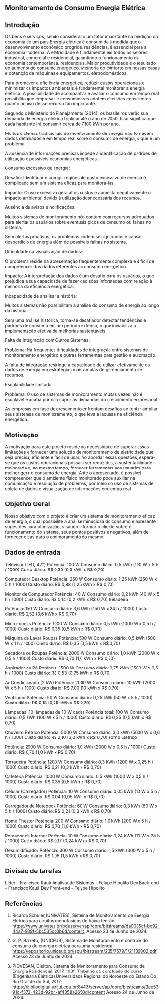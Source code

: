 
## Monitoramento de Consumo Energia Elétrica

## Introdução
Os bens e serviços, sendo considerado um fator importante na medição da economia de um país
Energia elétrica é consumida à medida que o desenvolvimento econômico progride.
residências, é essencial para a economia moderna. A eletricidade é fundamental em todos os setores: industrial, comercial e residencial, garantindo o funcionamento da economia contemporânea.
residenciais. Maior produtividade é o resultado do aumento do consumo energético.
Melhoria do conforto em nossas casas e obtenção de máquinas e equipamentos.
eletrodomésticos.

Para promover a eficiência energética, reduzir custos operacionais e minimizar os impactos ambientais é fundamental monitorar a energia elétrica. A possibilidade de acompanhar 
e avaliar o consumo em tempo real possibilita que empresas e consumidores adotem decisões conscientes quanto ao uso desse recurso tão importante.

Segundo o Ministério do Planejamento (2014), os brasileiros verão sua demanda 
de energia elétrica triplicar até o ano de 2050. Isso significa que cada habitante irá 
consumir cerca de 7.100 kWh por ano. 


Muitos sistemas tradicionais de monitoramento de energia não fornecem dados detalhados e em tempo real sobre o consumo de energia, o que é um problema.

A ausência de informações precisas impede a identificação de padrões de utilização e possíveis economias energéticas.

Consumo excessivo de energia: 

Desafio: Identificar e corrigir regiões de gasto excessivo de energia é complicado sem um sistema eficaz para monitorá-las.

Impacto: O uso excessivo gera altos custos e aumenta negativamente o impacto ambiental devido à utilização desnecessária dos recursos.

Ausência de avisos e notificações:

Muitos sistemas de monitoramento não contam com recursos adequados para alertar os usuários sobre eventuais picos de consumo ou falhas no sistema.

Sem alertas proativos, os problemas podem ser ignorados e causar desperdício de energia além de possíveis falhas no sistema.

Dificuldade na visualização de dados:

O problema reside na apresentação frequentemente complexa e difícil de compreender dos dados referentes ao consumo energético.

Impacto: A interpretação dos dados é um desafio para os usuários, o que prejudica a sua capacidade de fazer decisões 
informadas com relação à melhoria da eficiência energética.

Incapacidade de analisar a história:

Muitos sistemas não possibilitam a análise do consumo de energia ao longo da história.

Sem uma análise histórica, torna-se desafiador detectar tendências e padrões de consumo em um período extenso,
o que inviabiliza a implementação efetiva de melhorias sustentáveis.

Falta de Integração com Outros Sistemas:

Problema: Há frequentes dificuldades de integração entre sistemas de monitoramento energético e outras ferramentas para gestão e automação.

A falta de integração restringe a capacidade de utilizar efetivamente os dados de energia em estratégias mais
amplas de gerenciamento de recursos.

Escalabilidade limitada:

Problema: O uso de sistemas de monitoramento muitas vezes não é escalável e acaba por não suprir as demandas do crescimento empresarial.

As empresas em fase de crescimento enfrentam desafios ao tentar ampliar seus sistemas de monitoramento, o que leva a lacunas
na eficiência energética.

## Motivação 

A motivação para este projeto reside na necessidade de superar essas limitações e fornecer uma solução de monitoramento 
de eletricidade que seja precisa, eficiente e fácil de usar. 
Ao abordar essas questões, espera-se que os custos operacionais possam ser reduzidos, a sustentabilidade melhorada e, 
ao mesmo tempo, fornecer ferramentas aos usuários para melhor gerir o consumo de energia. 
 Ante o apresentado, é possível compreender que o ambiente físico monitorado pode 
auxiliar na comunicação e resolução de problemas, por meio do uso de sistemas de coleta de 
dados e visualização de informações em tempo real 

## Objetivo Geral

Nosso objetivo com o projeto é criar um sistema de monitoramento eficaz de energia, o qual possibilite a análise minuciosa do consumo e apresente sugestões para otimização, visando informar o cliente sobre o funcionamento do sistema, seus pontos positivos e negativos, além de fornecer dicas para o aprimoramento do mesmo.

## Dados de entrada

Televisor (LED, 42")
Potência: 100 W
Consumo diário: 0,5 kWh (100 W x 5 h / 1000)
Custo diário: R$ 0,35 (0,5 kWh x R$ 0,70)

Computador Desktop
Potência: 250 W
Consumo diário: 1,25 kWh (250 W x 5 h / 1000)
Custo diário: R$ 0,88 (1,25 kWh x R$ 0,70)

Monitor de Computador
Potência: 40 W
Consumo diário: 0,2 kWh (40 W x 5 h / 1000)
Custo diário: R$ 0,14 (0,2 kWh x R$ 0,70)
Geladeira

Potência: 150 W
Consumo diário: 3,6 kWh (150 W x 24 h / 1000)
Custo diário: R$ 2,52 (3,6 kWh x R$ 0,70)

Micro-ondas
Potência: 1000 W
Consumo diário: 0,5 kWh (1000 W x 0,5 h / 1000)
Custo diário: R$ 0,35 (0,5 kWh x R$ 0,70)

Máquina de Lavar Roupas
Potência: 500 W
Consumo diário: 0,5 kWh (500 W x 1 h / 1000)
Custo diário: R$ 0,35 (0,5 kWh x R$ 0,70)

Secadora de Roupas
Potência: 2000 W
Consumo diário: 1,0 kWh (2000 W x 0,5 h / 1000)
Custo diário: R$ 0,70 (1,0 kWh x R$ 0,70)

Aspirador de Pó
Potência: 1500 W
Consumo diário: 0,75 kWh (1500 W x 0,5 h / 1000)
Custo diário: R$ 0,53 (0,75 kWh x R$ 0,70)

Ar Condicionado (2 kW)
Potência: 2000 W
Consumo diário: 10 kWh (2000 W x 5 h / 1000)
Custo diário: R$ 7,00 (10 kWh x R$ 0,70)

Ventilador
Potência: 50 W
Consumo diário: 0,25 kWh (50 W x 5 h / 1000)
Custo diário: R$ 0,18 (0,25 kWh x R$ 0,70)

Lâmpadas (10 lâmpadas de 10 W cada)
Potência total: 100 W
Consumo diário: 0,5 kWh (100 W x 5 h / 1000)
Custo diário: R$ 0,35 (0,5 kWh x R$ 0,70)

Chuveiro Elétrico
Potência: 5000 W
Consumo diário: 3,0 kWh (5000 W x 0,6 h / 1000)
Custo diário: R$ 2,10 (3,0 kWh x R$ 0,70)
Forno Elétrico

Potência: 2000 W
Consumo diário: 1,0 kWh (2000 W x 0,5 h / 1000)
Custo diário: R$ 0,70 (1,0 kWh x R$ 0,70)

Torradeira
Potência: 1200 W
Consumo diário: 0,3 kWh (1200 W x 0,25 h / 1000)
Custo diário: R$ 0,21 (0,3 kWh x R$ 0,70)

Cafeteira
Potência: 1000 W
Consumo diário: 0,5 kWh (1000 W x 0,5 h / 1000)
Custo diário: R$ 0,35 (0,5 kWh x R$ 0,70)

Celular (Carregador)
Potência: 10 W
Consumo diário: 0,05 kWh (10 W x 5 h / 1000)
Custo diário: R$ 0,04 (0,05 kWh x R$ 0,70)

Carregador de Notebook
Potência: 60 W
Consumo diário: 0,3 kWh (60 W x 5 h / 1000)
Custo diário: R$ 0,21 (0,3 kWh x R$ 0,70)

Home Theater
Potência: 200 W
Consumo diário: 1,0 kWh (200 W x 5 h / 1000)
Custo diário: R$ 0,70 (1,0 kWh x R$ 0,70)

Roteador de Internet
Potência: 10 W
Consumo diário: 0,24 kWh (10 W x 24 h / 1000)
Custo diário: R$ 0,17 (0,24 kWh x R$ 0,70)

Desumidificador
Potência: 300 W
Consumo diário: 1,5 kWh (300 W x 5 h / 1000)
Custo diário: R$ 1,05 (1,5 kWh x R$ 0,70)

## Divisão de tarefas
Líder - Francisco Kauã
Analista de Sistemas - Felype Hipolito
Dev Back-end - Francisco Kauã
Dev Front-end - Felype Hipolito


## Referências 

1. Ricardo Schuler,(UNIVATES), Sistema de Monitoramento de Energia Eletrica para ciruitos monofasicos de baixa tensão,
   https://www.univates.br/bduserver/api/core/bitstreams/da0085cf-bc92-44a7-989f-5bc535cc0b6d/content, Acesso 23 de Junho de 2024.

2. G. P. Barreto, (UNICEUB), Sistema de Monitoramento e controle do consumo de energia eletrica para uma residencia, 
   https://repositorio.uniceub.br/jspui/bitstream/235/7579/1/21136802.pdf, Acesso 23 de Junho de 2024.

3. PIOVESAN, Cleiton. Sistema de Monitoramento para Consumo de Energia Residencial. 2017. 103f. Trabalho de conclusão de curso (Engenharia Elétrica),Universidade Regional do Noroeste do Estado Do Rio Grande do Sul, 2017; https://bibliodigital.unijui.edu.br:8443/server/api/core/bitstreams/3ae5391c-f373-423d-92b4-af4358a2650d/content Acesso 24 de Junho de 2024.

   
 
